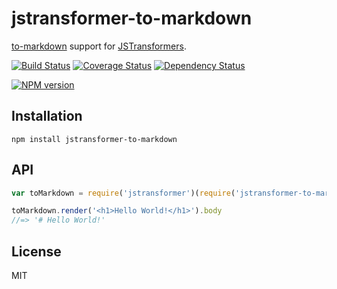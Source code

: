 # jstransformer-to-markdown

[to-markdown](https://github.com/domchristie/to-markdown) support for [JSTransformers](http://github.com/jstransformers).

[![Build Status](https://img.shields.io/travis/jstransformers/jstransformer-to-markdown/master.svg)](https://travis-ci.org/jstransformers/jstransformer-to-markdown)
[![Coverage Status](https://img.shields.io/codecov/c/github/jstransformers/jstransformer-to-markdown/master.svg)](https://codecov.io/gh/jstransformers/jstransformer-to-markdown)
[![Dependency Status](https://img.shields.io/david/jstransformers/jstransformer-to-markdown/master.svg)](http://david-dm.org/jstransformers/jstransformer-to-markdown)

[![NPM version](https://img.shields.io/npm/v/jstransformer-to-markdown.svg)](https://www.npmjs.org/package/jstransformer-to-markdown)

## Installation

    npm install jstransformer-to-markdown

## API

```js
var toMarkdown = require('jstransformer')(require('jstransformer-to-markdown'))

toMarkdown.render('<h1>Hello World!</h1>').body
//=> '# Hello World!'
```

## License

MIT
